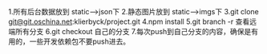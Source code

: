 1.所有后台数据放到 static——>json下
2.静态图片放到 static——>imgs下
3.git clone git@git.oschina.net:klierbyck/project.git
4.npm install
5.git branch -r 查看远端所有分支
6.git checkout 自己的分支
7.每次push到自己分支的内容，确保是有用的，一些开发依赖包不要push进去。
